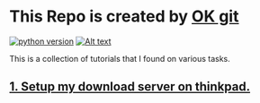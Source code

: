 # This Repo is created by [OK git][huik]
[![python version](https://img.shields.io\/badge/python-3.5%20%7C%203.6%20%7C%203.7%20-blue)][pythonwebsite]
[![Alt text](https://img.shields.io/pypi/v/huik-module 'Hover to see this text.')][huik]

[huik]:https://pypi.org/project/huik-module
[pythonwebsite]: https://www.python.org/downloads/release/python-375
<!-- 
### Emphasis
*Italic* ; **Bold** ; ***Bold and Italic*** ; ~~Scratch~~
### List items
1. First ordered list item
* Unordered list can use asterisks -->

This is a collection of tutorials that I found on various tasks. 

## [1. Setup my download server on thinkpad.](./download_server_setup.md) 
